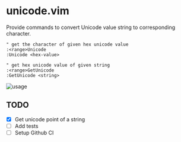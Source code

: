 # unicode.vim

Provide commands to convert Unicode value string to corresponding character.

```
" get the character of given hex unicode value
:<range>Unicode
:Unicode <hex-value>

" get hex unicode value of given string
:<range>GetUnicode
:GetUnicode <string>
```

![usage](https://user-images.githubusercontent.com/33030965/129754099-a8da88aa-c63d-4e15-b440-5f5e3528ffbc.gif)

## TODO

- [x] Get unicode point of a string
- [ ] Add tests
- [ ] Setup Github CI
